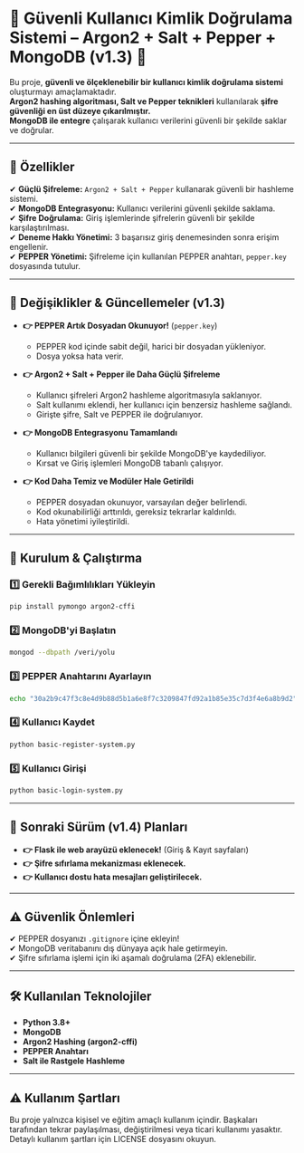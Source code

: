 # 🔐 Güvenli Kullanıcı Kimlik Doğrulama Sistemi – Argon2 + Salt + Pepper + MongoDB (v1.3) 🚀

Bu proje, **güvenli ve ölçeklenebilir bir kullanıcı kimlik doğrulama sistemi** oluşturmayı amaçlamaktadır.  
**Argon2 hashing algoritması, Salt ve Pepper teknikleri** kullanılarak **şifre güvenliği en üst düzeye çıkarılmıştır.**  
**MongoDB ile entegre** çalışarak kullanıcı verilerini güvenli bir şekilde saklar ve doğrular.  

---

## 📌 **Özellikler**
✔ **Güçlü Şifreleme:** `Argon2 + Salt + Pepper` kullanarak güvenli bir hashleme sistemi.  
✔ **MongoDB Entegrasyonu:** Kullanıcı verilerini güvenli şekilde saklama.  
✔ **Şifre Doğrulama:** Giriş işlemlerinde şifrelerin güvenli bir şekilde karşılaştırılması.  
✔ **Deneme Hakkı Yönetimi:** 3 başarısız giriş denemesinden sonra erişim engellenir.  
✔ **PEPPER Yönetimi:** Şifreleme için kullanılan PEPPER anahtarı, `pepper.key` dosyasında tutulur.  

---

## 🏢 **Değişiklikler & Güncellemeler (v1.3)**  

- **👉 PEPPER Artık Dosyadan Okunuyor!** (`pepper.key`)
  - PEPPER kod içinde sabit değil, harici bir dosyadan yükleniyor.
  - Dosya yoksa hata verir.

- **👉 Argon2 + Salt + Pepper ile Daha Güçlü Şifreleme**
  - Kullanıcı şifreleri Argon2 hashleme algoritmasıyla saklanıyor.
  - Salt kullanımı eklendi, her kullanıcı için benzersiz hashleme sağlandı.
  - Girişte şifre, Salt ve PEPPER ile doğrulanıyor.

- **👉 MongoDB Entegrasyonu Tamamlandı**
  - Kullanıcı bilgileri güvenli bir şekilde MongoDB'ye kaydediliyor.
  - Kırsat ve Giriş işlemleri MongoDB tabanlı çalışıyor.


- **👉 Kod Daha Temiz ve Modüler Hale Getirildi**
  - PEPPER dosyadan okunuyor, varsayılan değer belirlendi.
  - Kod okunabilirliği arttırıldı, gereksiz tekrarlar kaldırıldı.
  - Hata yönetimi iyileştirildi.

---

## 📂 **Kurulum & Çalıştırma**
### **1️⃣ Gerekli Bağımlılıkları Yükleyin**
```sh
pip install pymongo argon2-cffi
```

### **2️⃣ MongoDB'yi Başlatın**
```sh
mongod --dbpath /veri/yolu
```

### **3️⃣ PEPPER Anahtarını Ayarlayın**
```sh
echo "30a2b9c47f3c8e4d9b88d5b1a6e8f7c3209847fd92a1b85e35c7d3f4e6a8b9d2" > pepper.key
```

### **4️⃣ Kullanıcı Kaydet**
```sh
python basic-register-system.py
```

### **5️⃣ Kullanıcı Girişi**
```sh
python basic-login-system.py
```

---

## 🚀 **Sonraki Sürüm (v1.4) Planları**

- **👉 Flask ile web arayüzü eklenecek!** (Giriş & Kayıt sayfaları)
- **👉 Şifre sıfırlama mekanizması eklenecek.**
- **👉 Kullanıcı dostu hata mesajları geliştirilecek.**

---

## ⚠ **Güvenlik Önlemleri**
✔ PEPPER dosyanızı `.gitignore` içine ekleyin!  
✔ MongoDB veritabanını dış dünyaya açık hale getirmeyin.  
✔ Şifre sıfırlama işlemi için iki aşamalı doğrulama (2FA) eklenebilir.  

---

## 🛠 **Kullanılan Teknolojiler**
- **Python 3.8+**
- **MongoDB**
- **Argon2 Hashing (argon2-cffi)**
- **PEPPER Anahtarı**
- **Salt ile Rastgele Hashleme**

---

## ⚠ Kullanım Şartları

Bu proje yalnızca kişisel ve eğitim amaçlı kullanım içindir.
Başkaları tarafından tekrar paylaşılması, değiştirilmesi veya ticari kullanımı yasaktır.
Detaylı kullanım şartları için LICENSE dosyasını okuyun.

